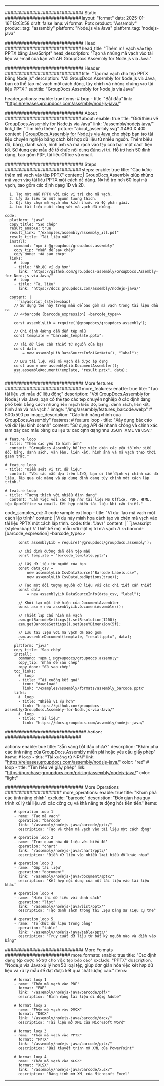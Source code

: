 



---
############################# Static ############################
layout: "format"
date:  2025-01-16T13:03:58
draft: false
lang: vi
format: Pptx
product: "Assembly"
product_tag: "assembly"
platform: "Node.js via Java"
platform_tag: "nodejs-java"

############################# Head ############################
head_title: "Thêm mã vạch vào tệp PPTX bằng JavaScript"
head_description: "Tạo và nhúng mã vạch vào tài liệu và email của bạn với API GroupDocs.Assembly for Node.js via Java."

############################# Header ############################
title: "Tạo mã vạch cho tệp PPTX bằng Node.js" 
description: "Với GroupDocs.Assembly for Node.js via Java, bạn có thể tạo mã vạch một cách động, tùy chỉnh và nhúng chúng vào tài liệu PPTX."
subtitle: "GroupDocs.Assembly for Node.js via Java" 

header_actions:
  enable: true
  items:
    #  loop
    - title: "Bắt đầu"
      link: "https://releases.groupdocs.com/assembly/nodejs-java/"
      
############################# About ############################
about:
    enable: true
    title: "Giới thiệu về GroupDocs.Assembly for Node.js via Java"
    link: "/assembly/nodejs-java/"
    link_title: "Tìm hiểu thêm"
    picture: "about_assembly.svg" # 480 X 400
    content: |
       [GroupDocs.Assembly for Node.js via Java](/assembly/nodejs-java/) cho phép bạn tạo tài liệu chuyên nghiệp bằng cách kết hợp dữ liệu từ nhiều nguồn. Thêm biểu đồ, bảng, danh sách, hình ảnh và mã vạch vào tệp của bạn một cách tiện lợi. Sử dụng các mẫu để tổ chức nội dung đúng vị trí. Hỗ trợ hơn 50 định dạng, bao gồm PDF, tài liệu Office và email.

############################# Steps ############################
steps:
    enable: true
    title: "Các bước thêm mã vạch vào tệp PPTX"
    content: |
      [GroupDocs.Assembly](/assembly/nodejs-java/) giúp nhúng mã vạch vào tài liệu PPTX một cách dễ dàng. Nó hỗ trợ hơn 60 loại mã vạch, bao gồm các định dạng 1D và 2D.
      
      1. Tạo một mẫu PPTX với các vị trí cho mã vạch.
      2. Lấy dữ liệu từ một nguồn tương thích.
      3. Đặt tùy chọn mã vạch như kích thước và độ phân giải.
      4. Lưu tài liệu cuối cùng với mã vạch đã nhúng.
   
    code:
      platform: "java"
      copy_title: "Sao chép"
      result_enable: true
      result_link: "/examples/assembly/assembly_all.pdf"
      result_title: "Tài liệu mẫu"
      install:
        command: "npm i @groupdocs/groupdocs.assembly"
        copy_tip: "nhấn để sao chép"
        copy_done: "đã sao chép"
      links:
        #  loop
        - title: "Nhiều ví dụ hơn"
          link: "https://github.com/groupdocs-assembly/GroupDocs.Assembly-for-Node.js-via-Java/"
        #  loop
        - title: "Tài liệu"
          link: "https://docs.groupdocs.com/assembly/nodejs-java/"
          
      content: |
        ```javascript {style=abap}
        // Sử dụng thẻ này trong mẫu để bao gồm mã vạch trong tài liệu đầu ra
        // <<barcode [barcode_expression] -barcode_type>>
    
        const assemblyLib = require('@groupdocs/groupdocs.assembly');

        // Chỉ định đường dẫn đến tệp mẫu
        const template = "barcode_template.pptx";

        // Tải dữ liệu cần thiết từ nguồn của bạn
        const data 
            = new assemblyLib.DataSourceInfo(GetData(), "label");

        // Lưu tài liệu với mã vạch đã được áp dụng
        const asm = new assemblyLib.DocumentAssembler();
        asm.assembleDocument(template, "result.pptx", data);
        ```           

############################# More features ############################
more_features:
  enable: true
  title: "Tạo tài liệu với mẫu dữ liệu động"
  description: "Với GroupDocs.Assembly for Node.js via Java, bạn có thể tạo các tệp chuyên nghiệp ở các định dạng phổ biến bằng cách nhúng liền mạch biểu đồ, bảng, danh sách, liên kết, hình ảnh và mã vạch."
  image: "/img/assembly/features_barcode.webp" # 500x500 px
  image_description: "Các tính năng chính của GroupDocs.Assembly"
  features:
    # feature loop
    - title: "Xây dựng báo cáo với dữ liệu kinh doanh"
      content: "Sử dụng API để nhanh chóng và chính xác làm đầy các mẫu bằng dữ liệu từ các định dạng như JSON, XML và CSV."

    # feature loop
    - title: "Thêm các yếu tố hình ảnh"
      content: "GroupDocs.Assembly hỗ trợ việc chèn các yếu tố như biểu đồ, bảng, danh sách, văn bản, liên kết, hình ảnh và mã vạch theo thời gian thực."

    # feature loop
    - title: "Kiểm soát vị trí dữ liệu"
      content: "Với các mẫu dựa trên LINQ, bạn có thể định vị chính xác dữ liệu, lặp qua các mảng và áp dụng định dạng tùy chỉnh một cách lập trình."

    # feature loop
    - title: "Tương thích với nhiều định dạng"
      content: "Làm việc với các tệp như tài liệu MS Office, PDF, HTML, tệp OpenOffice và email. Kết hợp nhiều tài liệu khi cần thiết."
      
  code_samples_ext:
    # code sample ext loop
    - title: "Ví dụ: Tạo mã vạch một cách lập trình"
      content: |
        Ví dụ này minh họa cách tạo và chèn mã vạch vào tài liệu PPTX một cách lập trình.
      code:
        title: "Java"
        content: |
          ```javascript {style=abap}
          // Thiết kế một mẫu với một vị trí mã vạch
          // <<barcode [barcode_expression] -barcode_type>>
          
          const assemblyLib = require('@groupdocs/groupdocs.assembly');

          // Chỉ định đường dẫn đến tệp mẫu
          const template = "barcode_template.pptx";

          // Lấy dữ liệu từ nguồn của bạn
          const data_csv =
              new assemblyLib.CsvDataSource("Barcode Labels.csv", 
              new assemblyLib.CsvDataLoadOptions(true));

          // Tạo một đối tượng nguồn dữ liệu với các chi tiết cần thiết
          const data 
              = new assemblyLib.DataSourceInfo(data_csv, "label");

          // Khởi tạo một thể hiện của DocumentAssembler
          const asm = new assemblyLib.DocumentAssembler();

          // Thiết lập cấu hình mã vạch
          asm.getBarcodeSettings().setResolution(1200);
          asm.getBarcodeSettings().setBaseYDimension(5f);

          // Lưu tài liệu với mã vạch đã bao gồm
          asm.assembleDocument(template, "result.pptx", data);
          ```
        platform: "java"
        copy_title: "Sao chép"
        install:
          command: "npm i @groupdocs/groupdocs.assembly"
          copy_tip: "nhấn để sao chép"
          copy_done: "đã sao chép"
        top_links:
          #  loop
          - title: "Tải xuống kết quả"
            icon: "download"
            link: "/examples/assembly/formats/assembly_barcode.pptx"
        links:
          #  loop
          - title: "Nhiều ví dụ hơn"
            link: "https://github.com/groupdocs-assembly/GroupDocs.Assembly-for-Node.js-via-Java/"
          #  loop
          - title: "Tài liệu"
            link: "https://docs.groupdocs.com/assembly/nodejs-java/"
            

            


############################## Actions ############################

actions:
  enable: true
  title: "Sẵn sàng bắt đầu chưa?"
  description: "Khám phá các tính năng của GroupDocs.Assembly miễn phí hoặc yêu cầu giấy phép"
  items:
    #  loop
    - title: "Tải xuống từ NPM"
      link: "https://releases.groupdocs.com/assembly/nodejs-java/"
      color: "red"
        #  loop
    - title: "Tìm hiểu về giấy phép"
      link: "https://purchase.groupdocs.com/pricing/assembly/nodejs-java/"
      color: "light"


############################# More Operations #####################
more_operations:
    enable: true
    title: "Khám phá các tính năng chính"
    exclude: "barcode"
    description: "Đơn giản hóa quy trình xử lý tài liệu với các công cụ và khả năng tự động hóa tiên tiến."
    items: 
          
        # operation loop 1
        - name: "Tạo mã vạch"
          operation: "barcode"
          link: "/assembly/nodejs-java/barcode/pptx/"
          description: "Tạo và thêm mã vạch vào tài liệu một cách động"

        # operation loop 2
        - name: "Trực quan hóa dữ liệu với biểu đồ"
          operation: "chart"
          link: "/assembly/nodejs-java/chart/pptx/"
          description: "Điền dữ liệu vào nhiều loại biểu đồ khác nhau"

        # operation loop 3
        - name: "Gộp tài liệu"
          operation: "document"
          link: "/assembly/nodejs-java/document/pptx/"
          description: "Kết hợp nội dung của một tài liệu vào tài liệu khác"

        # operation loop 4
        - name: "Hiển thị dữ liệu với danh sách"
          operation: "list"
          link: "/assembly/nodejs-java/list/pptx/"
          description: "Tạo danh sách trong tài liệu bằng dữ liệu cụ thể"

        # operation loop 5
        - name: "Tổ chức dữ liệu trong bảng"
          operation: "table"
          link: "/assembly/nodejs-java/table/pptx/"
          description: "Truy xuất dữ liệu từ bất kỳ nguồn nào và điền vào bảng"
         
          
############################# More Formats ########################
more_formats:
    enable: true
    title: "Các định dạng tệp được hỗ trợ cho việc tạo báo cáo"
    exclude: "PPTX"
    description: "Node.js via Java xử lý hơn 50 loại tệp, giúp đơn giản hóa việc kết hợp dữ liệu và xử lý mẫu để đạt được kết quả chất lượng cao."
    items: 
          
        # format loop 1
        - name: "Thêm mã vạch vào PDF"
          format: "PDF"
          link: "/assembly/nodejs-java/barcode/pdf/"
          description: "Định dạng tài liệu di động Adobe"
          
        # format loop 2
        - name: "Thêm mã vạch vào DOCX"
          format: "DOCX"
          link: "/assembly/nodejs-java/barcode/docx/"
          description: "Tài liệu mở XML của Microsoft Word"
          
        # format loop 3
        - name: "Thêm mã vạch vào PPTX"
          format: "PPTX"
          link: "/assembly/nodejs-java/barcode/pptx/"
          description: "Bài thuyết trình mở XML của PowerPoint"
          
        # format loop 4
        - name: "Thêm mã vạch vào XLSX"
          format: "XLSX"
          link: "/assembly/nodejs-java/barcode/xlsx/"
          description: "Bảng tính mở XML của Microsoft Excel"


          

---